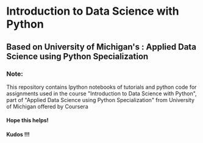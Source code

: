 # Introduction to Data Science with Python

## Based on University of Michigan's : Applied Data Science using Python Specialization

### Note: 
This repository contains Ipython notebooks of tutorials and python code for assignments used in the course "Introduction to Data Science with Python", part of "Applied Data Science using Python Specialization" from University of Michigan offered by Coursera

#### Hope this helps!
#### Kudos !!! 
